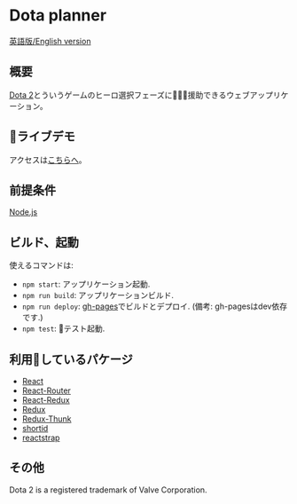 # Dota planner

[英語版/English version](README.md)

## 概要

[Dota 2](http://www.dota2.com/play/)とういうゲームのヒーロ選択フェーズに援助できるウェブアップリケーション。

## ライブデモ

アクセスは[こちらへ](https://www.saboyaweb.com/dota-planner/)。

## 前提条件

[Node.js](https://nodejs.org)

## ビルド、起動

使えるコマンドは:

* `npm start`: アップリケーション起動.
* `npm run build`: アップリケーションビルド.
* `npm run deploy`: [gh-pages](https://github.com/tschaub/gh-pages)でビルドとデプロイ. (備考: gh-pagesはdev依存です.)
* `npm test`: テスト起動.

## 利用しているパケージ

* [React](https://reactjs.org/)
* [React-Router](https://github.com/ReactTraining/react-router)
* [React-Redux](https://github.com/reduxjs/react-redux)
* [Redux](https://redux.js.org/)
* [Redux-Thunk](https://github.com/gaearon/redux-thunk)
* [shortid](https://github.com/dylang/shortid)
* [reactstrap](https://reactstrap.github.io/)

## その他
Dota 2 is a registered trademark of Valve Corporation.